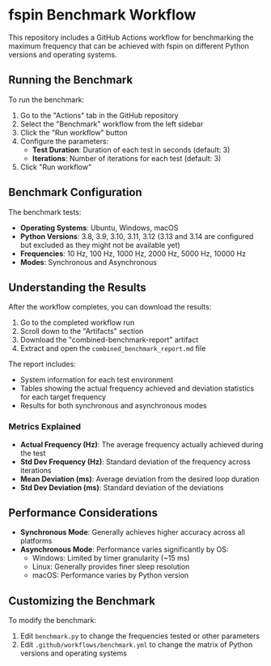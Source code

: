 # fspin Benchmark Workflow

This repository includes a GitHub Actions workflow for benchmarking the maximum frequency that can be achieved with fspin on different Python versions and operating systems.

## Running the Benchmark

To run the benchmark:

1. Go to the "Actions" tab in the GitHub repository
2. Select the "Benchmark" workflow from the left sidebar
3. Click the "Run workflow" button
4. Configure the parameters:
   - **Test Duration**: Duration of each test in seconds (default: 3)
   - **Iterations**: Number of iterations for each test (default: 3)
5. Click "Run workflow"

## Benchmark Configuration

The benchmark tests:
- **Operating Systems**: Ubuntu, Windows, macOS
- **Python Versions**: 3.8, 3.9, 3.10, 3.11, 3.12 (3.13 and 3.14 are configured but excluded as they might not be available yet)
- **Frequencies**: 10 Hz, 100 Hz, 1000 Hz, 2000 Hz, 5000 Hz, 10000 Hz
- **Modes**: Synchronous and Asynchronous

## Understanding the Results

After the workflow completes, you can download the results:

1. Go to the completed workflow run
2. Scroll down to the "Artifacts" section
3. Download the "combined-benchmark-report" artifact
4. Extract and open the `combined_benchmark_report.md` file

The report includes:
- System information for each test environment
- Tables showing the actual frequency achieved and deviation statistics for each target frequency
- Results for both synchronous and asynchronous modes

### Metrics Explained

- **Actual Frequency (Hz)**: The average frequency actually achieved during the test
- **Std Dev Frequency (Hz)**: Standard deviation of the frequency across iterations
- **Mean Deviation (ms)**: Average deviation from the desired loop duration
- **Std Dev Deviation (ms)**: Standard deviation of the deviations

## Performance Considerations

- **Synchronous Mode**: Generally achieves higher accuracy across all platforms
- **Asynchronous Mode**: Performance varies significantly by OS:
  - Windows: Limited by timer granularity (~15 ms)
  - Linux: Generally provides finer sleep resolution
  - macOS: Performance varies by Python version

## Customizing the Benchmark

To modify the benchmark:

1. Edit `benchmark.py` to change the frequencies tested or other parameters
2. Edit `.github/workflows/benchmark.yml` to change the matrix of Python versions and operating systems
